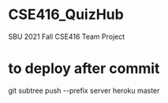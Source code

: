 # CSE416_QuizHub
SBU 2021 Fall CSE416 Team Project

# to deploy after commit
git subtree push --prefix server heroku master
